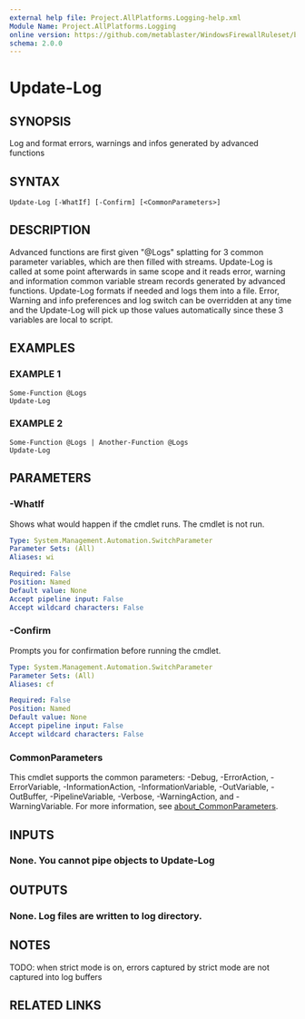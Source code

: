 ```yaml
---
external help file: Project.AllPlatforms.Logging-help.xml
Module Name: Project.AllPlatforms.Logging
online version: https://github.com/metablaster/WindowsFirewallRuleset/blob/master/Modules/Project.AllPlatforms.Logging/Help/en-US/Update-Log.md
schema: 2.0.0
---
```


# Update-Log

## SYNOPSIS

Log and format errors, warnings and infos generated by advanced functions

## SYNTAX

```none
Update-Log [-WhatIf] [-Confirm] [<CommonParameters>]
```

## DESCRIPTION

Advanced functions are first given "@Logs" splatting for 3 common parameter variables,
which are then filled with streams.
Update-Log is called at some point afterwards in same scope and it reads error,
warning and information common variable stream records generated by advanced functions.
Update-Log formats if needed and logs them into a file.
Error, Warning and info preferences and log switch can be overridden at any time
and the Update-Log will pick up
those values automatically since these 3 variables are local to script.

## EXAMPLES

### EXAMPLE 1

```none
Some-Function @Logs
Update-Log
```

### EXAMPLE 2

```none
Some-Function @Logs | Another-Function @Logs
Update-Log
```

## PARAMETERS

### -WhatIf

Shows what would happen if the cmdlet runs.
The cmdlet is not run.

```yaml
Type: System.Management.Automation.SwitchParameter
Parameter Sets: (All)
Aliases: wi

Required: False
Position: Named
Default value: None
Accept pipeline input: False
Accept wildcard characters: False
```

### -Confirm

Prompts you for confirmation before running the cmdlet.

```yaml
Type: System.Management.Automation.SwitchParameter
Parameter Sets: (All)
Aliases: cf

Required: False
Position: Named
Default value: None
Accept pipeline input: False
Accept wildcard characters: False
```

### CommonParameters

This cmdlet supports the common parameters: -Debug, -ErrorAction, -ErrorVariable, -InformationAction, -InformationVariable, -OutVariable, -OutBuffer, -PipelineVariable, -Verbose, -WarningAction, and -WarningVariable. For more information, see [about_CommonParameters](http://go.microsoft.com/fwlink/?LinkID=113216).

## INPUTS

### None. You cannot pipe objects to Update-Log

## OUTPUTS

### None. Log files are written to log directory.

## NOTES

TODO: when strict mode is on, errors captured by strict mode are not captured into log buffers

## RELATED LINKS
